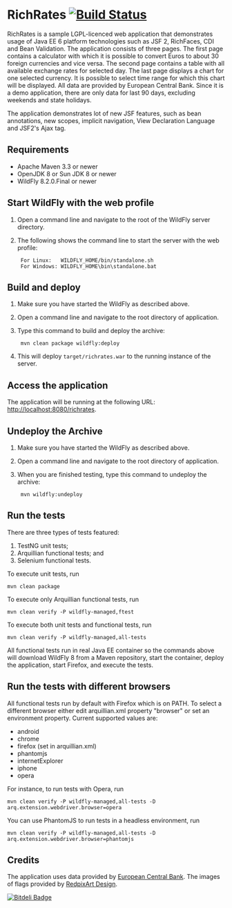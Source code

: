 # RichRates [![Build Status](https://travis-ci.org/ppitonak/richrates.png?branch=master)](https://travis-ci.org/ppitonak/richrates/builds)

RichRates is a sample LGPL-licenced web application that demonstrates usage of Java EE 6 platform technologies
such as JSF 2, RichFaces, CDI and Bean Validation. The application consists of three pages. The first page contains a calculator with which it 
is possible to convert Euros to about 30 foreign currencies and vice versa. The second page contains a table 
with all available exchange rates for selected day. The last page displays a chart for one selected currency. 
It is possible to select time range for which this chart will be displayed. All data are provided by European 
Central Bank. Since it is a demo application, there are only data for last 90 days, excluding weekends and 
state holidays.

The application demonstrates lot of new JSF features, such as bean annotations, new scopes, implicit
navigation, View Declaration Language and JSF2's Ajax tag.

## Requirements

* Apache Maven 3.3 or newer
* OpenJDK 8 or Sun JDK 8 or newer
* WildFly 8.2.0.Final or newer

## Start WildFly with the web profile

1. Open a command line and navigate to the root of the WildFly server directory.
2. The following shows the command line to start the server with the web profile:

        For Linux:   WILDFLY_HOME/bin/standalone.sh
        For Windows: WILDFLY_HOME\bin\standalone.bat

## Build and deploy

1. Make sure you have started the WildFly as described above.
2. Open a command line and navigate to the root directory of application.
3. Type this command to build and deploy the archive:

        mvn clean package wildfly:deploy

4. This will deploy `target/richrates.war` to the running instance of the server.

## Access the application 

The application will be running at the following URL: [http://localhost:8080/richrates](http://localhost:8080/richrates).

## Undeploy the Archive

1. Make sure you have started the WildFly as described above.
2. Open a command line and navigate to the root directory of application.
3. When you are finished testing, type this command to undeploy the archive:

        mvn wildfly:undeploy

## Run the tests

There are three types of tests featured:

1. TestNG unit tests;
2. Arquillian functional tests; and
3. Selenium functional tests.

To execute unit tests, run 

    mvn clean package

To execute only Arquillian functional tests, run 

    mvn clean verify -P wildfly-managed,ftest

To execute both unit tests and functional tests, run

    mvn clean verify -P wildfly-managed,all-tests

All functional tests run in real Java EE container so the commands above will download WildFly 8 from a Maven repository, start the container, deploy the application, start Firefox, and execute the tests.

## Run the tests with different browsers

All functional tests run by default with Firefox which is on PATH. To select a different browser either edit arquillian.xml property "browser" or set an environment property. Current supported values are:

* android
* chrome
* firefox (set in arquillian.xml)
* phantomjs
* internetExplorer
* iphone
* opera

For instance, to run tests with Opera, run

    mvn clean verify -P wildfly-managed,all-tests -D arq.extension.webdriver.browser=opera

You can use PhantomJS to run tests in a headless environment, run
    
    mvn clean verify -P wildfly-managed,all-tests -D arq.extension.webdriver.browser=phantomjs

## Credits

The application uses data provided by [European Central Bank](http://www.ecb.europa.eu).
The images of flags provided by [RedpixArt Design](http://flags.redpixart.com).

[![Bitdeli Badge](https://d2weczhvl823v0.cloudfront.net/ppitonak/richrates/trend.png)](https://bitdeli.com/free "Bitdeli Badge")
